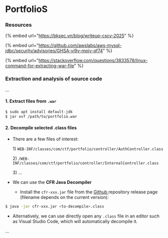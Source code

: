 # PortfolioS

### Resources

{% embed url="https://bksec.vn/blog/writeup-cscv-2025" %}

{% embed url="https://github.com/awslabs/aws-mysql-jdbc/security/advisories/GHSA-vj9v-mpjv-qf74" %}

{% embed url="https://stackoverflow.com/questions/3833578/linux-command-for-extracting-war-file" %}



### Extraction and analysis of source code

...

#### 1. Extract files from `.war`

```sh
$ sudo apt install default-jdk
$ jar xvf /path/to/portfolio.war
```

#### 2. Decompile selected .class files

*   There are a few files of interest:

    1\) `WEB-INF/classes/com/ctf/portfolio/controller/AuthController.class`

    2\) `/WEB-INF/classes/com/ctf/portfolio/controller/InternalController.class`

    3\) ...



* We can use the **CFR Java Decompiler**
  * Install the `cfr-xxx.jar` file from the [Github ](https://github.com/leibnitz27/cfr)repository release page (filename depends on the current version):

```sh
$ java -jar cfr-xxx.jar <to-decompile>.class
```

* Alternatively, we can use directly open any `.class` file in an editor such as Visual Studio Code, which will automatically decompile it.

...

